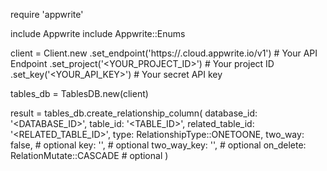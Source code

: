 require 'appwrite'

include Appwrite
include Appwrite::Enums

client = Client.new
    .set_endpoint('https://<REGION>.cloud.appwrite.io/v1') # Your API Endpoint
    .set_project('<YOUR_PROJECT_ID>') # Your project ID
    .set_key('<YOUR_API_KEY>') # Your secret API key

tables_db = TablesDB.new(client)

result = tables_db.create_relationship_column(
    database_id: '<DATABASE_ID>',
    table_id: '<TABLE_ID>',
    related_table_id: '<RELATED_TABLE_ID>',
    type: RelationshipType::ONETOONE,
    two_way: false, # optional
    key: '', # optional
    two_way_key: '', # optional
    on_delete: RelationMutate::CASCADE # optional
)

